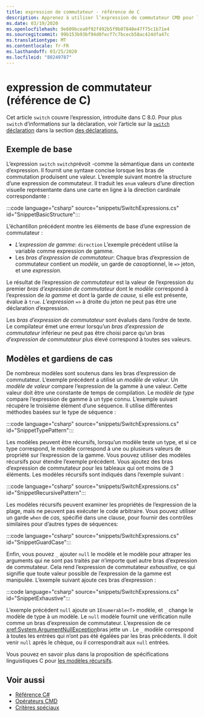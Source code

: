 ```yaml
---
title: expression de commutateur - référence de C
description: Apprenez à utiliser l’expression de commutateur CMD pour l’appariement des modèles et d’autres introspections de données
ms.date: 03/19/2020
ms.openlocfilehash: 9e609bcea0f92f492b5f9b07840e47f75c1b71e4
ms.sourcegitcommit: 99b153b93bf94d0fecf7c7bcecb58ac424dfa47c
ms.translationtype: MT
ms.contentlocale: fr-FR
ms.lasthandoff: 03/25/2020
ms.locfileid: "80249787"
---
```

# <a name="switch-expression-c-reference"></a>expression de commutateur (référence de C)

Cet article `switch` couvre l’expression, introduite dans C 8.0. Pour plus `switch` d’informations sur la déclaration, voir l’article sur la [ `switch` déclaration](../keywords/switch.md) dans la section [des déclarations.](../keywords/index.md)

## <a name="basic-example"></a>Exemple de base

L’expression `switch` `switch`prévoit -comme la sémantique dans un contexte d’expression. Il fournit une syntaxe concise lorsque les bras de commutation produisent une valeur. L’exemple suivant montre la structure d’une expression de commutateur. Il traduit les `enum` valeurs d’une direction visuelle représentante dans une carte en ligne à la direction cardinale correspondante :

:::code language="csharp" source="snippets/SwitchExpressions.cs" id="SnippetBasicStructure":::

L’échantillon précédent montre les éléments de base d’une expression de commutateur :

- *L’expression de gamme*: `direction` L’exemple précédent utilise la variable comme expression de gamme.
- Les *bras d’expression de commutateur*: Chaque bras d’expression de commutateur contient un *modèle,* un garde de *cas*optionnel, le `=>` jeton, et une *expression.*

Le résultat de l’expression *de commutateur* est la valeur de l’expression du premier *bras d’expression de commutateur* dont le *modèle* correspond à l’expression de *la gamme* et dont la garde *de cause,* si elle est présente, évalue à `true`. *L’expression* `=>` à droite du jeton ne peut pas être une déclaration d’expression.

Les *bras d’expression de commutateur* sont évalués dans l’ordre de texte. Le compilateur émet une erreur lorsqu’un *bras d’expression de commutateur* inférieur ne peut pas être choisi parce qu’un bras *d’expression de commutateur* plus élevé correspond à toutes ses valeurs.

## <a name="patterns-and-case-guards"></a>Modèles et gardiens de cas

De nombreux modèles sont soutenus dans les bras d’expression de commutateur. L’exemple précédent a utilisé un *modèle de valeur*. Un *modèle de valeur* compare l’expression de la gamme à une valeur. Cette valeur doit être une constante de temps de compilation. Le *modèle de type* compare l’expression de gamme à un type connu. L’exemple suivant récupère le troisième élément d’une séquence. Il utilise différentes méthodes basées sur le type de séquence :

:::code language="csharp" source="snippets/SwitchExpressions.cs" id="SnippetTypePattern":::

Les modèles peuvent être récursifs, lorsqu’un modèle teste un type, et si ce type correspond, le modèle correspond à une ou plusieurs valeurs de propriété sur l’expression de la gamme. Vous pouvez utiliser des modèles récursifs pour étendre l’exemple précédent. Vous ajoutez des bras d’expression de commutateur pour les tableaux qui ont moins de 3 éléments. Les modèles récursifs sont indiqués dans l’exemple suivant :

:::code language="csharp" source="snippets/SwitchExpressions.cs" id="SnippetRecursivePattern":::

Les modèles récursifs peuvent examiner les propriétés de l’expression de la plage, mais ne peuvent pas exécuter le code arbitraire. Vous pouvez utiliser un garde `when` de *cas,* spécifié dans une clause, pour fournir des contrôles similaires pour d’autres types de séquences:

:::code language="csharp" source="snippets/SwitchExpressions.cs" id="SnippetGuardCase":::

Enfin, vous pouvez `_` ajouter `null` le modèle et le modèle pour attraper les arguments qui ne sont pas traités par n’importe quel autre bras d’expression de commutateur. Cela rend l’expression de commutateur *exhaustive,* ce qui signifie que toute valeur possible de l’expression de la gamme est manipulée. L’exemple suivant ajoute ces bras d’expression :

:::code language="csharp" source="snippets/SwitchExpressions.cs" id="SnippetExhaustive":::

L’exemple précédent `null` ajoute un `IEnumerable<T>` modèle, et `_` change le modèle de type à un modèle. Le `null` modèle fournit une vérification nulle comme un bras d’expression de commutateur. L’expression de ce <xref:System.ArgumentNullException>bras jette un . Le `_` modèle correspond à toutes les entrées qui n’ont pas été égalées par les bras précédents. Il doit venir `null` après le chèque, ou il correspondrait aux `null` entrées.

Vous pouvez en savoir plus dans la proposition de spécifications linguistiques C pour [les modèles récursifs](~/_csharplang/proposals/csharp-8.0/patterns.md#switch-expression).

## <a name="see-also"></a>Voir aussi

- [Référence C#](../index.md)
- [Opérateurs CMD](index.md)
- [Critères spéciaux](../../pattern-matching.md)
